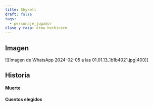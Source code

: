 ```yaml
---
title: Shykell
draft: false
tags:
  - personaje_jugador
clase y raza: drow hechicero
---
```

## Imagen 
![[Imagen de WhatsApp 2024-02-05 a las 01.01.13_1b1b4021.jpg|400]]
## Historia

#### Muerte

#### Cuentos elegidos
